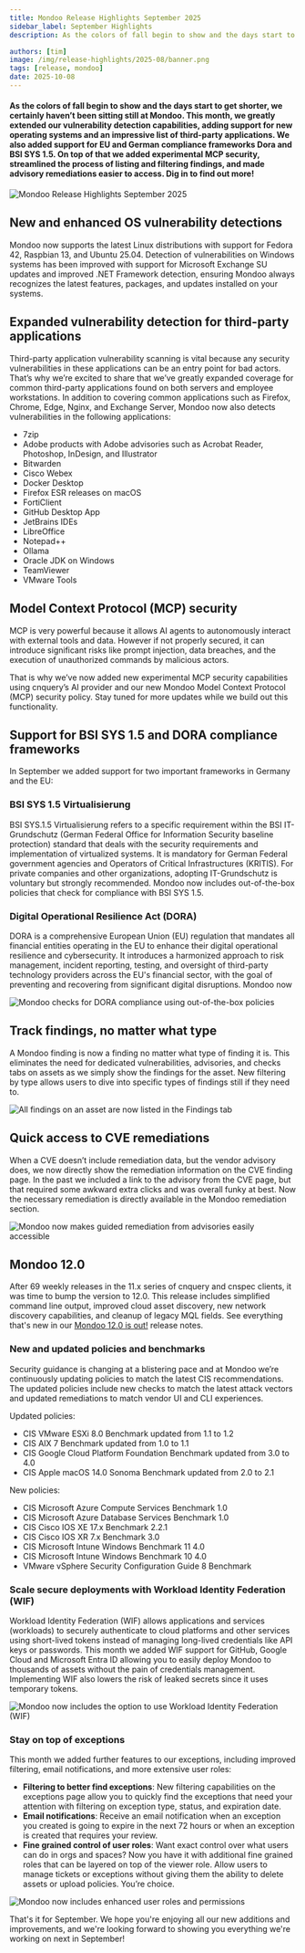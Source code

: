```yaml
---
title: Mondoo Release Highlights September 2025
sidebar_label: September Highlights
description: As the colors of fall begin to show and the days start to get shorter, we certainly haven’t been sitting still at Mondoo. This month, we greatly extended our vulnerability detection capabilities, adding support for new operating systems and an impressive list of third-party applications. We also added support for EU and German compliance frameworks Dora and BSI SYS 1.5. On top of that we added experimental MCP security, streamlined the process of listing and filtering findings, and made advisory remediations easier to access. Dig in to find out more!

authors: [tim]
image: /img/release-highlights/2025-08/banner.png
tags: [release, mondoo]
date: 2025-10-08
---
```


#### As the colors of fall begin to show and the days start to get shorter, we certainly haven’t been sitting still at Mondoo. This month, we greatly extended our vulnerability detection capabilities, adding support for new operating systems and an impressive list of third-party applications. We also added support for EU and German compliance frameworks Dora and BSI SYS 1.5. On top of that we added experimental MCP security, streamlined the process of listing and filtering findings, and made advisory remediations easier to access. Dig in to find out more!

![Mondoo Release Highlights September 2025](/img/release-highlights/2025-09/banner.png)

## New and enhanced OS vulnerability detections

Mondoo now supports the latest Linux distributions with support for Fedora 42, Raspbian 13, and Ubuntu 25.04. Detection of vulnerabilities on Windows systems has been improved with support for Microsoft Exchange SU updates and improved .NET Framework detection, ensuring Mondoo always recognizes the latest features, packages, and updates installed on your systems.

## Expanded vulnerability detection for third-party applications

Third-party application vulnerability scanning is vital because any security vulnerabilities in these applications can be an entry point for bad actors. That’s why we’re excited to share that we’ve greatly expanded coverage for common third-party applications found on both servers and employee workstations. In addition to covering common applications such as Firefox, Chrome, Edge, Nginx, and Exchange Server, Mondoo now also detects vulnerabilities in the following applications:

- 7zip
- Adobe products with Adobe advisories such as Acrobat Reader, Photoshop, InDesign, and Illustrator
- Bitwarden
- Cisco Webex
- Docker Desktop
- Firefox ESR releases on macOS
- FortiClient
- GitHub Desktop App
- JetBrains IDEs
- LibreOffice
- Notepad++
- Ollama
- Oracle JDK on Windows
- TeamViewer
- VMware Tools

## Model Context Protocol (MCP) security

MCP is very powerful because it allows AI agents to autonomously interact with external tools and data. However if not properly secured, it can introduce significant risks like prompt injection, data breaches, and the execution of unauthorized commands by malicious actors.

That is why we’ve now added new experimental MCP security capabilities using cnquery’s AI provider and our new Mondoo Model Context Protocol (MCP) security policy. Stay tuned for more updates while we build out this functionality.

## Support for BSI SYS 1.5 and DORA compliance frameworks

In September we added support for two important frameworks in Germany and the EU:

### BSI SYS 1.5 Virtualisierung

BSI SYS.1.5 Virtualisierung refers to a specific requirement within the BSI IT-Grundschutz (German Federal Office for Information Security baseline protection) standard that deals with the security requirements and implementation of virtualized systems. It is mandatory for German Federal government agencies and Operators of Critical Infrastructures (KRITIS). For private companies and other organizations, adopting IT-Grundschutz is voluntary but strongly recommended. Mondoo now includes out-of-the-box policies that check for compliance with BSI SYS 1.5.

### Digital Operational Resilience Act (DORA)

DORA is a comprehensive European Union (EU) regulation that mandates all financial entities operating in the EU to enhance their digital operational resilience and cybersecurity. It introduces a harmonized approach to risk management, incident reporting, testing, and oversight of third-party technology providers across the EU's financial sector, with the goal of preventing and recovering from significant digital disruptions. Mondoo now

![Mondoo checks for DORA compliance using out-of-the-box policies](/img/release-highlights/2025-09/dora.png)

## Track findings, no matter what type

A Mondoo finding is now a finding no matter what type of finding it is. This eliminates the need for dedicated vulnerabilities, advisories, and checks tabs on assets as we simply show the findings for the asset. New filtering by type allows users to dive into specific types of findings still if they need to.

![All findings on an asset are now listed in the Findings tab](/img/release-highlights/2025-09/findings.png)

## Quick access to CVE remediations

When a CVE doesn’t include remediation data, but the vendor advisory does, we now directly show the remediation information on the CVE finding page. In the past we included a link to the advisory from the CVE page, but that required some awkward extra clicks and was overall funky at best. Now the necessary remediation is directly available in the Mondoo remediation section.

![Mondoo now makes guided remediation from advisories easily accessible](/img/release-highlights/2025-09/remediation.png)

## Mondoo 12.0

After 69 weekly releases in the 11.x series of cnquery and cnspec clients, it was time to bump the version to 12.0. This release includes simplified command line output, improved cloud asset discovery, new network discovery capabilities, and cleanup of legacy MQL fields. See everything that's new in our [Mondoo 12.0 is out!](2025-09-05-mondoo-12.0-is-out.md) release notes.

### New and updated policies and benchmarks

Security guidance is changing at a blistering pace and at Mondoo we’re continuously updating policies to match the latest CIS recommendations. The updated policies include new checks to match the latest attack vectors and updated remediations to match vendor UI and CLI experiences.

Updated policies:

- CIS VMware ESXi 8.0 Benchmark updated from 1.1 to 1.2
- CIS AIX 7 Benchmark updated from 1.0 to 1.1
- CIS Google Cloud Platform Foundation Benchmark updated from 3.0 to 4.0
- CIS Apple macOS 14.0 Sonoma Benchmark updated from 2.0 to 2.1

New policies:

- CIS Microsoft Azure Compute Services Benchmark 1.0
- CIS Microsoft Azure Database Services Benchmark 1.0
- CIS Cisco IOS XE 17.x Benchmark 2.2.1
- CIS Cisco IOS XR 7.x Benchmark 3.0
- CIS Microsoft Intune Windows Benchmark 11 4.0
- CIS Microsoft Intune Windows Benchmark 10 4.0
- VMware vSphere Security Configuration Guide 8 Benchmark

### Scale secure deployments with Workload Identity Federation (WIF)

Workload Identity Federation (WIF) allows applications and services (workloads) to securely authenticate to cloud platforms and other services using short-lived tokens instead of managing long-lived credentials like API keys or passwords. This month we added WIF support for GitHub, Google Cloud and Microsoft Entra ID allowing you to easily deploy Mondoo to thousands of assets without the pain of credentials management. Implementing WIF also lowers the risk of leaked secrets since it uses temporary tokens.

![Mondoo now includes the option to use Workload Identity Federation (WIF)](/img/release-highlights/2025-09/wif.png)

### Stay on top of exceptions

This month we added further features to our exceptions, including improved filtering, email notifications, and more extensive user roles:

- **Filtering to better find exceptions**: New filtering capabilities on the exceptions page allow you to quickly find the exceptions that need your attention with filtering on exception type, status, and expiration date.
- **Email notifications**: Receive an email notification when an exception you created is going to expire in the next 72 hours or when an exception is created that requires your review.
- **Fine grained control of user roles**: Want exact control over what users can do in orgs and spaces? Now you have it with additional fine grained roles that can be layered on top of the viewer role. Allow users to manage tickets or exceptions without giving them the ability to delete assets or upload policies. You’re choice.

![Mondoo now includes enhanced user roles and permissions](/img/release-highlights/2025-09/roles.png)

That's it for September. We hope you're enjoying all our new additions and improvements, and we're looking forward to showing you everything we're working on next in September!
